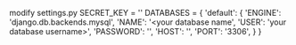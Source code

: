 modify settings.py 
SECRET_KEY = '<your secret key>'
DATABASES = {
    'default': {
        'ENGINE': 'django.db.backends.mysql',
        'NAME': '<your database name',
        'USER': 'your database username>',
        'PASSWORD': '<Your database password>',
        'HOST': '<database hostadress>',
        'PORT': '3306',
    }
}
